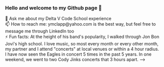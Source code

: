 ### Hello and welcome to my Github page 👋

<!--
**ymclapp/ymclapp** is a ✨ _special_ ✨ repository because its `README.md` (this file) appears on your GitHub profile.

Here are some ideas to get you started:

🔭 I’m currently working on an ecommerce project for my 401 class. 
<br/>
🌱 I’m currently learning Razor Pages, MVC, SendGrid, registering users, and logging in users  
<br/>
<! ---- 👯 I’m looking to collaborate on ... ---!>
<! ---- 🤔 I’m looking for help with ...---!>
💬 Ask me about my Delta V Code School experience
<br/>
📫 How to reach me: ymclapp@yahoo.com is the best way, but feel free to message me through LinkedIn too
<br/>
<! ---- 😄 Pronouns: ...---!>
⚡ Fun facts: At the height of his band's popularity, I walked through Jon Bon Jovi's high school.  I love music, so most every month or every other month, my partner and I attend "concerts" at local venues or within a 4 hour radius.  I have now seen the Eagles in concert 5 times in the past 5 years.  In one weekend, we went to two Cody Jinks concerts that 3 hours apart.  
-->
